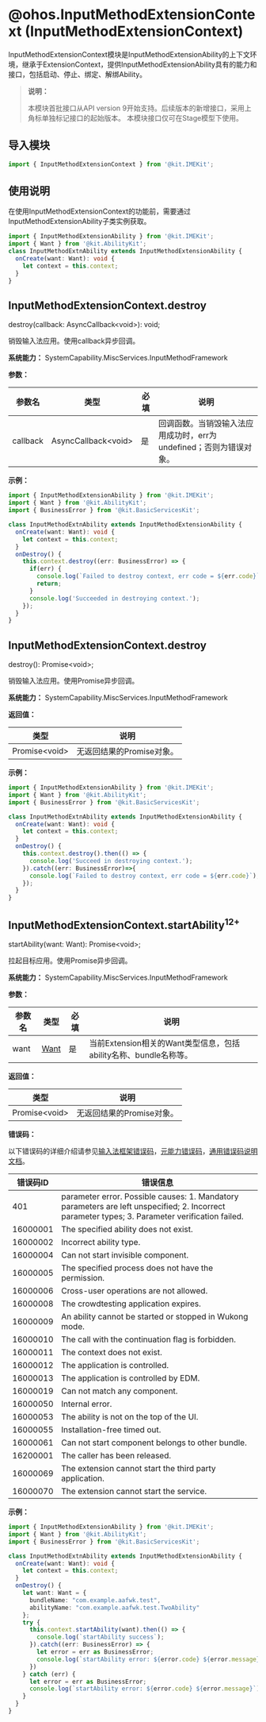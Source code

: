 # @ohos.InputMethodExtensionContext (InputMethodExtensionContext)

InputMethodExtensionContext模块是InputMethodExtensionAbility的上下文环境，继承于ExtensionContext，提供InputMethodExtensionAbility具有的能力和接口，包括启动、停止、绑定、解绑Ability。

> **说明：**
>
> 本模块首批接口从API version 9开始支持。后续版本的新增接口，采用上角标单独标记接口的起始版本。
> 本模块接口仅可在Stage模型下使用。

## 导入模块

```ts
import { InputMethodExtensionContext } from '@kit.IMEKit';
```

## 使用说明

在使用InputMethodExtensionContext的功能前，需要通过InputMethodExtensionAbility子类实例获取。

```ts
import { InputMethodExtensionAbility } from '@kit.IMEKit';
import { Want } from '@kit.AbilityKit';
class InputMethodExtnAbility extends InputMethodExtensionAbility {
  onCreate(want: Want): void {
    let context = this.context;
  }
}
```

## InputMethodExtensionContext.destroy

destroy(callback: AsyncCallback&lt;void&gt;): void;

销毁输入法应用。使用callback异步回调。

**系统能力：** SystemCapability.MiscServices.InputMethodFramework

**参数：**

| 参数名   | 类型                 | 必填 | 说明                                                         |
| -------- | -------------------- | ---- | ------------------------------------------------------------ |
| callback | AsyncCallback\<void> | 是   | 回调函数。当销毁输入法应用成功时，err为undefined；否则为错误对象。 |

**示例：**

```ts
import { InputMethodExtensionAbility } from '@kit.IMEKit';
import { Want } from '@kit.AbilityKit';
import { BusinessError } from '@kit.BasicServicesKit';

class InputMethodExtnAbility extends InputMethodExtensionAbility {
  onCreate(want: Want): void {
    let context = this.context;
  }
  onDestroy() {
    this.context.destroy((err: BusinessError) => {
      if(err) {
        console.log(`Failed to destroy context, err code = ${err.code}`);
        return;
      }
      console.log('Succeeded in destroying context.');
    });
  }
}
```

## InputMethodExtensionContext.destroy

destroy(): Promise&lt;void&gt;;

销毁输入法应用。使用Promise异步回调。

**系统能力：** SystemCapability.MiscServices.InputMethodFramework

**返回值：**

| 类型 | 说明 |
| -------- | -------- |
| Promise\<void> | 无返回结果的Promise对象。 |

**示例：**

```ts
import { InputMethodExtensionAbility } from '@kit.IMEKit';
import { Want } from '@kit.AbilityKit';
import { BusinessError } from '@kit.BasicServicesKit';

class InputMethodExtnAbility extends InputMethodExtensionAbility {
  onCreate(want: Want): void {
    let context = this.context;
  }
  onDestroy() {
    this.context.destroy().then(() => {
      console.log('Succeed in destroying context.');
    }).catch((err: BusinessError)=>{
      console.log(`Failed to destroy context, err code = ${err.code}`);
    });
  }
}
```

## InputMethodExtensionContext.startAbility<sup>12+</sup>

startAbility(want: Want): Promise&lt;void&gt;;

拉起目标应用。使用Promise异步回调。

**系统能力：** SystemCapability.MiscServices.InputMethodFramework

**参数：**

| 参数名 | 类型                                                    | 必填 | 说明                                                         |
| ------ | ------------------------------------------------------- | ---- | ------------------------------------------------------------ |
| want   | [Want](../apis-ability-kit/js-apis-app-ability-want.md) | 是   | 当前Extension相关的Want类型信息，包括ability名称、bundle名称等。 |

**返回值：**

| 类型           | 说明                      |
| -------------- | ------------------------- |
| Promise\<void> | 无返回结果的Promise对象。 |

**错误码：**

以下错误码的详细介绍请参见[输入法框架错误码](errorcode-inputmethod-framework.md)，[元能力错误码](../apis-ability-kit/errorcode-ability.md)，[通用错误码说明文档](../errorcode-universal.md)。

| 错误码ID | 错误信息                                                |
| -------- | ------------------------------------------------------- |
| 401      | parameter error. Possible causes: 1. Mandatory parameters are left unspecified; 2. Incorrect parameter types; 3. Parameter verification failed.           |
| 16000001 | The specified ability does not exist.                   |
| 16000002 | Incorrect ability type.                                 |
| 16000004 | Can not start invisible component.                      |
| 16000005 | The specified process does not have the permission.     |
| 16000006 | Cross-user operations are not allowed.                  |
| 16000008 | The crowdtesting application expires.                   |
| 16000009 | An ability cannot be started or stopped in Wukong mode. |
| 16000010 | The call with the continuation flag is forbidden.       |
| 16000011 | The context does not exist.                             |
| 16000012 | The application is controlled.                          |
| 16000013 | The application is controlled by EDM.                   |
| 16000019 | Can not match any component.                            |
| 16000050 | Internal error.                                         |
| 16000053 | The ability is not on the top of the UI.                |
| 16000055 | Installation-free timed out.                            |
| 16000061 | Can not start component belongs to other bundle.        |
| 16200001 | The caller has been released.                           |
| 16000069 | The extension cannot start the third party application. |
| 16000070 | The extension cannot start the service.                 |

**示例：**

```ts
import { InputMethodExtensionAbility } from '@kit.IMEKit';
import { Want } from '@kit.AbilityKit';
import { BusinessError } from '@kit.BasicServicesKit';

class InputMethodExtnAbility extends InputMethodExtensionAbility {
  onCreate(want: Want): void {
    let context = this.context;
  }
  onDestroy() {
    let want: Want = {
      bundleName: "com.example.aafwk.test",
      abilityName: "com.example.aafwk.test.TwoAbility"
    };
    try {
      this.context.startAbility(want).then(() => {
        console.log(`startAbility success`);
      }).catch((err: BusinessError) => {
        let error = err as BusinessError;
        console.log(`startAbility error: ${error.code} ${error.message}`);
      })
    } catch (err) {
      let error = err as BusinessError;
      console.log(`startAbility error: ${error.code} ${error.message}`);
    }
  }
}
```

